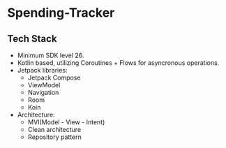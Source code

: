 # Spending-Tracker

## Tech Stack

- Minimum SDK level 26.
- Kotlin based, utilizing Coroutines + Flows for asyncronous operations.
- Jetpack libraries:
    - Jetpack Compose
    - ViewModel
    - Navigation
    - Room
    - Koin
- Architecture:
    - MVI(Model - View - Intent)
    - Clean architecture
    - Repository pattern
